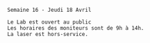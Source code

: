     Semaine 16 - Jeudi 18 Avril
    
    Le Lab est ouvert au public 
    Les horaires des moniteurs sont de 9h à 14h.
    La laser est hors-service.
   